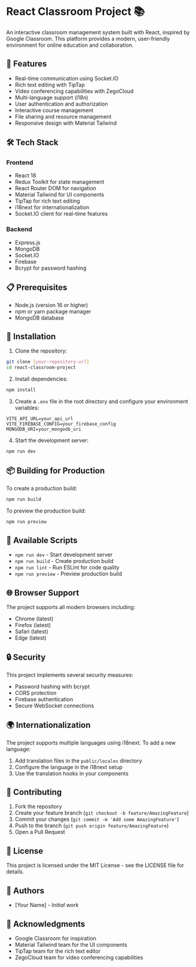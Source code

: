 # React Classroom Project 📚

An interactive classroom management system built with React, inspired by Google Classroom. This platform provides a modern, user-friendly environment for online education and collaboration.

## 🚀 Features

- Real-time communication using Socket.IO
- Rich text editing with TipTap
- Video conferencing capabilities with ZegoCloud
- Multi-language support (i18n)
- User authentication and authorization
- Interactive course management
- File sharing and resource management
- Responsive design with Material Tailwind

## 🛠 Tech Stack

### Frontend
- React 18
- Redux Toolkit for state management
- React Router DOM for navigation
- Material Tailwind for UI components
- TipTap for rich text editing
- i18next for internationalization
- Socket.IO client for real-time features

### Backend
- Express.js
- MongoDB
- Socket.IO
- Firebase
- Bcrypt for password hashing

## 📋 Prerequisites

- Node.js (version 16 or higher)
- npm or yarn package manager
- MongoDB database

## 🚀 Installation

1. Clone the repository:
```bash
git clone [your-repository-url]
cd react-classroom-project
```

2. Install dependencies:
```bash
npm install
```

3. Create a `.env` file in the root directory and configure your environment variables:
```env
VITE_API_URL=your_api_url
VITE_FIREBASE_CONFIG=your_firebase_config
MONGODB_URI=your_mongodb_uri
```

4. Start the development server:
```bash
npm run dev
```

## 📦 Building for Production

To create a production build:

```bash
npm run build
```

To preview the production build:

```bash
npm run preview
```

## 🔧 Available Scripts

- `npm run dev` - Start development server
- `npm run build` - Create production build
- `npm run lint` - Run ESLint for code quality
- `npm run preview` - Preview production build

## 🌐 Browser Support

The project supports all modern browsers including:
- Chrome (latest)
- Firefox (latest)
- Safari (latest)
- Edge (latest)

## 🔒 Security

This project implements several security measures:
- Password hashing with bcrypt
- CORS protection
- Firebase authentication
- Secure WebSocket connections

## 🌍 Internationalization

The project supports multiple languages using i18next. To add a new language:

1. Add translation files in the `public/locales` directory
2. Configure the language in the i18next setup
3. Use the translation hooks in your components

## 📝 Contributing

1. Fork the repository
2. Create your feature branch (`git checkout -b feature/AmazingFeature`)
3. Commit your changes (`git commit -m 'Add some AmazingFeature'`)
4. Push to the branch (`git push origin feature/AmazingFeature`)
5. Open a Pull Request

## 📄 License

This project is licensed under the MIT License - see the LICENSE file for details.

## 👥 Authors

- [Your Name] - *Initial work*

## 🙏 Acknowledgments

- Google Classroom for inspiration
- Material Tailwind team for the UI components
- TipTap team for the rich text editor
- ZegoCloud team for video conferencing capabilities